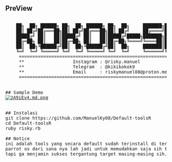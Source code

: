 ## PreView
<pre>

    ██╗  ██╗ ██████╗ ██╗  ██╗ ██████╗ ██╗  ██╗     ███████╗███████╗ ██████╗
    ██║ ██╔╝██╔═══██╗██║ ██╔╝██╔═══██╗██║ ██╔╝     ██╔════╝██╔════╝██╔════╝
    █████╔╝ ██║   ██║█████╔╝ ██║   ██║█████╔╝█████╗███████╗█████╗  ██║     
    ██╔═██╗ ██║   ██║██╔═██╗ ██║   ██║██╔═██╗╚════╝╚════██║██╔══╝  ██║     
    ██║  ██╗╚██████╔╝██║  ██╗╚██████╔╝██║  ██╗     ███████║███████╗╚██████╗
    ╚═╝  ╚═╝ ╚═════╝ ╚═╝  ╚═╝ ╚═════╝ ╚═╝  ╚═╝     ╚══════╝╚══════╝ ╚═════╝                                                                                           
     ====================================================================
     **                  Instagram : @risky.manuel                     **
     **                  Telegram  : @kikikokok9                       **
     **                  Email     : riskymanuel08@proton.me           **
     ====================================================================
 

## Sample Demo
<a href="https://freeimage.host/i/2A9iEv4"><img src="https://iili.io/2A9iEv4.md.png" alt="2A9iEv4.md.png" border="0"></a>


## Instalasi
git clone https://github.com/ManuelKy08/Default-toolsR
cd Default-toolsR
ruby risky.rb

## Notice
ini adalah tools yang secara default sudah terinstall di terminal, ("bg default gimana?")....... ya default jadi saya pake distro linux parrot, nah tools yang sudah di sediakan
parrot os dari sana nya lah jadi untuk memudahkan saja sih tapi ga full artinya semua perintah lebih bagus di ketik manual sesuai keinginan tapi kalau mau sat set sat settt juga bisa
tapi ga menjamin sukses tergantung target masing-masing sih.